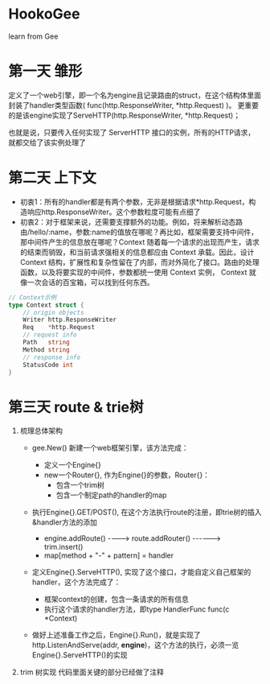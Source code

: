 # HookoGee
learn from Gee

# 第一天 雏形
定义了一个web引擎，即一个名为engine且记录路由的struct，在这个结构体里面封装了handler类型函数( func(http.ResponseWriter, *http.Request) )。
更重要的是该engine实现了ServeHTTP(http.ResponseWriter, *http.Request)；

也就是说，只要传入任何实现了 ServerHTTP 接口的实例，所有的HTTP请求，就都交给了该实例处理了

# 第二天 上下文

- 初衷1：所有的handler都是有两个参数，无非是根据请求*http.Request，构造响应http.ResponseWriter。这个参数粒度可能有点细了
- 初衷2：对于框架来说，还需要支撑额外的功能。例如，将来解析动态路由/hello/:name，参数:name的值放在哪呢？再比如，框架需要支持中间件，那中间件产生的信息放在哪呢？Context 随着每一个请求的出现而产生，请求的结束而销毁，和当前请求强相关的信息都应由 Context 承载。因此，设计 Context 结构，扩展性和复杂性留在了内部，而对外简化了接口。路由的处理函数，以及将要实现的中间件，参数都统一使用 Context 实例， Context 就像一次会话的百宝箱，可以找到任何东西。

```go
// Context示例
type Context struct {
	// origin objects
	Writer http.ResponseWriter
	Req    *http.Request
	// request info
	Path   string
	Method string
	// response info
	StatusCode int
}
```

# 第三天 route & trie树

1. 梳理总体架构

   - gee.New() 新建一个web框架引擎，该方法完成：

     - 定义一个Engine{}
     - new一个Router{}, 作为Engine{}的参数，Router{}：
         - 包含一个trim树
         - 包含一个制定path的handler的map
   - 执行Engine{}.GET/POST(), 在这个方法执行route的注册，即trie树的插入&handler方法的添加

     - engine.addRoute()  ---->  route.addRouter()  ------> trim.insert()
     - map[method + "-" + pattern] = handler

   - 定义Engine{}.ServeHTTP(), 实现了这个接口，才能自定义自己框架的handler，这个方法完成了：
    
     - 框架context的创建，包含一条请求的所有信息
     - 执行这个请求的handler方法，即type HandlerFunc func(c *Context)

   - 做好上述准备工作之后，Engine{}.Run()，就是实现了http.ListenAndServe(addr, **engine**)，这个方法的执行，必须一览Engine{}.ServeHTTP()的实现

2. trim 树实现
  代码里面关键的部分已经做了注释